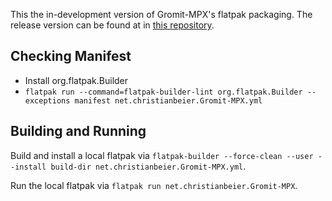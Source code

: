 This the in-development version of Gromit-MPX's flatpak packaging. The release version can be found at
in [this repository](https://github.com/flathub/net.christianbeier.Gromit-MPX).

## Checking Manifest

- Install org.flatpak.Builder
- `flatpak run --command=flatpak-builder-lint org.flatpak.Builder --exceptions manifest net.christianbeier.Gromit-MPX.yml`

## Building and Running

Build and install a local flatpak via `flatpak-builder --force-clean --user --install build-dir net.christianbeier.Gromit-MPX.yml`.

Run the local flatpak via `flatpak run net.christianbeier.Gromit-MPX`.
